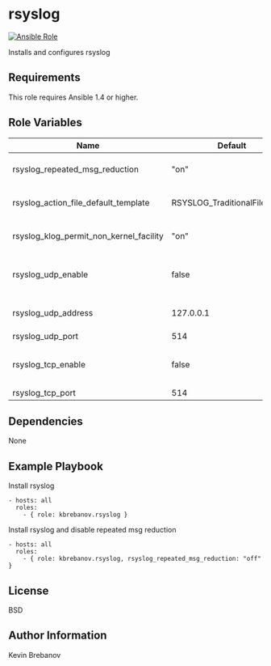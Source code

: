 rsyslog
=======

[![Ansible Role](https://img.shields.io/ansible/role/3392.svg)](https://galaxy.ansible.com/list#/roles/3392)

Installs and configures rsyslog

Requirements
------------

This role requires Ansible 1.4 or higher.

Role Variables
--------------

| Name                                    | Default                       | Description                                   |
|-----------------------------------------|-------------------------------|-----------------------------------------------|
| rsyslog_repeated_msg_reduction          | "on"                          | Enable/disable repeated msg redution          |
| rsyslog_action_file_default_template    | RSYSLOG_TraditionalFileFormat | Action file default template                  |
| rsyslog_klog_permit_non_kernel_facility | "on"                          | Enable/disable logging of non kernel facility |
| rsyslog_udp_enable                      | false                         | Enable or disable rsyslog to listen on UDP    |
| rsyslog_udp_address                     | 127.0.0.1                     | Address to bind to for UDP                    |
| rsyslog_udp_port                        | 514                           | UDP port                                      |
| rsyslog_tcp_enable                      | false                         | Enable or disable rsyslog to listen on TCP    |
| rsyslog_tcp_port                        | 514                           | TCP port                                      |

Dependencies
------------

None

Example Playbook
----------------

Install rsyslog
```
- hosts: all
  roles:
    - { role: kbrebanov.rsyslog }
```

Install rsyslog and disable repeated msg reduction
```
- hosts: all
  roles:
    - { role: kbrebanov.rsyslog, rsyslog_repeated_msg_reduction: "off" }
```

License
-------

BSD

Author Information
------------------

Kevin Brebanov

